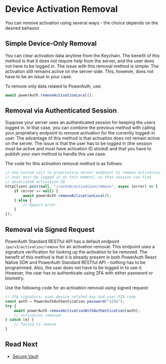 # Device Activation Removal

You can remove activation using several ways - the choice depends on the desired behavior.

## Simple Device-Only Removal

You can clear activation data anytime from the Keychain. The benefit of this method is that it does not require help from the server, and the user does not have to be logged in. The issue with this removal method is simple: The activation still remains active on the server-side. This, however, does not have to be an issue in your case.

To remove only data related to PowerAuth, use:

```javascript
await powerAuth.removeActivationLocal();
```

## Removal via Authenticated Session

Suppose your server uses an authenticated session for keeping the users logged in. In that case, you can combine the previous method with calling your proprietary endpoint to remove activation for the currently logged-in user. The advantage of this method is that activation does not remain active on the server. The issue is that the user has to be logged in (the session must be active and must have activation ID stored) and that you have to publish your own method to handle this use case.

The code for this activation removal method is as follows:

```javascript
// Use custom call to proprietary server endpoint to remove activation.
// User must be logged in at this moment, so that session can find
// associated activation ID
httpClient.post(null, "/custom/activation/remove", async (error) => {
    if (error == null) {
        await powerAuth.removeActivationLocal();
    } else {
        // Report error
    }
});

```

## Removal via Signed Request

PowerAuth Standard RESTful API has a default endpoint `/pa/v3/activation/remove` for an activation removal. This endpoint uses a signature verification for looking up the activation to be removed. The benefit of this method is that it is already present in both PowerAuth React Native SDK and PowerAuth Standard RESTful API - nothing has to be programmed. Also, the user does not have to be logged in to use it. However, the user has to authenticate using 2FA with either password or biometry.

Use the following code for an activation removal using signed request:

```javascript
// 2FA signature, uses device related key and user PIN code
const auth = PowerAuthAuthentication.password("1234");
try {
    await powerAuth.removeActivationWithAuthentication(auth);
    // activation removed
} catch (e) {
    // failed to remove
}
```


## Read Next

- [Secure Vault](Secure-Vault.md)
<!-- - [End-To-End Encryption](End-To-End-Encryption.md) -->

